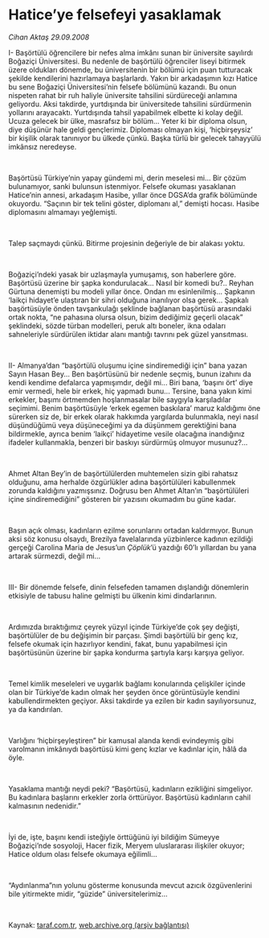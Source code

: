 # Hatice’ye felsefeyi yasaklamak

*Cihan Aktaş 29.09.2008*

<div class="taraf_structure_2col_1zq">
<div class="margen_n">



 <p></p><p>I- Başörtülü öğrencilere bir nefes alma imkânı sunan bir üniversite sayılırdı Boğaziçi Üniversitesi. Bu nedenle de başörtülü öğrenciler liseyi bitirmek üzere oldukları dönemde, bu üniversitenin bir bölümü için puan tutturacak şekilde kendilerini hazırlamaya başlarlardı. Yakın bir arkadaşımın kızı Hatice bu sene Boğaziçi Üniversitesi’nin felsefe bölümünü kazandı. Bu onun nispeten rahat bir ruh haliyle üniversite tahsilini sürdüreceği anlamına geliyordu. Aksi takdirde, yurtdışında bir üniversitede tahsilini sürdürmenin yollarını arayacaktı. Yurtdışında tahsil yapabilmek elbette ki kolay değil. Ucuza gelecek bir ülke, masrafsız bir bölüm... Yeter ki bir diploma olsun, diye düşünür hale geldi gençlerimiz. Diploması olmayan kişi, ‘hiçbirşeysiz’ bir kişilik olarak tanınıyor bu ülkede çünkü. Başka türlü bir gelecek tahayyülü imkânsız neredeyse. </p><br/>
<p>Başörtüsü Türkiye’nin yapay gündemi mi, derin meselesi mi... Bir çözüm bulunamıyor, sanki bulunsun istenmiyor. Felsefe okuması yasaklanan Hatice’nin annesi, arkadaşım Hasibe, yıllar önce DGSA’da grafik bölümünde okuyordu. “Saçının bir tek telini göster, diplomanı al,” demişti hocası. Hasibe diplomasını almamayı yeğlemişti.</p><br/>
<p>Talep saçmaydı çünkü. Bitirme projesinin değeriyle de bir alakası yoktu. </p><br/>
<p>Boğaziçi’ndeki yasak bir uzlaşmayla yumuşamış, son haberlere göre. Başörtüsü üzerine bir şapka kondurulacak... Nasıl bir komedi bu?.. Reyhan Gürtuna denemişti bu modeli yıllar önce. Ondan mı esinlenilmiş... Şapkanın ‘laikçi hidayet’e ulaştıran bir sihri olduğuna inanılıyor olsa gerek... Şapkalı başörtüsüyle önden tavşankulağı şeklinde bağlanan başörtüsü arasındaki ortak nokta, “ne pahasına olursa olsun, bizim dediğimiz geçerli olacak” şeklindeki, sözde türban modelleri, peruk altı boneler, ikna odaları sahneleriyle sürdürülen iktidar alanı mantığı tavrını pek güzel yansıtması. </p><br/>
<p>II- Almanya’dan “başörtülü oluşumu içine sindiremediği için” bana yazan Sayın Hasan Bey... Ben başörtüsünü bir nedenle seçmiş, bunun izahını da kendi kendime defalarca yapmışımdır, değil mi... Biri bana, ‘başını ört’ diye emir vermedi, hele bir erkek, hiç yapmadı bunu... Tersine, bana yakın kimi erkekler, başımı örtmemden hoşlanmasalar bile saygıyla karşıladılar seçimimi. Benim başörtüsüyle ‘erkek egemen baskılara’ maruz kaldığımı öne sürerken siz de, bir erkek olarak hakkımda yargılarda bulunmakla, neyi nasıl düşündüğümü veya düşüneceğimi ya da düşünmem gerektiğini bana bildirmekle, ayrıca benim ‘laikçi’ hidayetime vesile olacağına inandığınız ifadeler kullanmakla, benzeri bir baskıyı sürdürmüş olmuyor musunuz?... </p><br/>
<p>Ahmet Altan Bey’in de başörtülülerden muhtemelen sizin gibi rahatsız olduğunu, ama herhalde özgürlükler adına başörtülüleri kabullenmek zorunda kaldığını yazmışsınız. Doğrusu ben Ahmet Altan’ın “başörtülüleri içine sindiremediğini” gösteren bir yazısını okumadım bu güne kadar. </p><br/>
<p>Başın açık olması, kadınların ezilme sorunlarını ortadan kaldırmıyor. Bunun aksi söz konusu olsaydı, Brezilya favelalarında yüzbinlerce kadının ezildiği gerçeği Carolina Maria de Jesus’un <i>Çöplük</i>’ü yazdığı 60’lı yıllardan bu yana artarak sürmezdi, değil mi... </p><br/>
<p>III- Bir dönemde felsefe, dinin felsefeden tamamen dışlandığı dönemlerin etkisiyle de tabusu haline gelmişti bu ülkenin kimi dindarlarının. </p><br/>
<p>Ardımızda bıraktığımız çeyrek yüzyıl içinde Türkiye’de çok şey değişti, başörtülüler de bu değişimin bir parçası. Şimdi başörtülü bir genç kız, felsefe okumak için hazırlıyor kendini, fakat, bunu yapabilmesi için başörtüsünün üzerine bir şapka kondurma şartıyla karşı karşıya geliyor. </p><br/>
<p>Temel kimlik meseleleri ve uygarlık bağlamı konularında çelişkiler içinde olan bir Türkiye’de kadın olmak her şeyden önce görüntüsüyle kendini kabullendirmekten geçiyor. Aksi takdirde ya ezilen bir kadın sayılıyorsunuz, ya da kandırılan. </p><br/>
<p>Varlığını ‘hiçbirşeyleştiren” bir kamusal alanda kendi evindeymiş gibi varolmanın imkânıydı başörtüsü kimi genç kızlar ve kadınlar için, hâlâ da öyle. </p><br/>
<p>Yasaklama mantığı neydi peki? “Başörtüsü, kadınların ezikliğini simgeliyor. Bu kadınlara başlarını erkekler zorla örttürüyor. Başörtüsü kadınların cahil kalmasının nedenidir.”</p><br/>
<p>İyi de, işte, başını kendi isteğiyle örttüğünü iyi bildiğim Sümeyye Boğaziçi’nde sosyoloji, Hacer fizik, Meryem uluslararası ilişkiler okuyor; Hatice oldum olası felsefe okumaya eğilimli... </p><br/>
<p>“Aydınlanma”nın yolunu gösterme konusunda mevcut azıcık özgüvenlerini bile yitirmekte midir, “güzide” üniversitelerimiz...</p>

<br/>


<div id="taraf_not">
</div>

</div>


</div>

Kaynak: [taraf.com.tr](http://www.taraf.com.tr:80/makale/2088.htm), [web.archive.org (arşiv bağlantısı)](http://web.archive.org/web/20081207101721/http://www.taraf.com.tr:80/makale/2088.htm)
